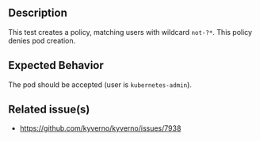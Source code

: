 ## Description

This test creates a policy, matching users with wildcard `not-?*`.
This policy denies pod creation.

## Expected Behavior

The pod should be accepted (user is `kubernetes-admin`).

## Related issue(s)

- https://github.com/kyverno/kyverno/issues/7938

